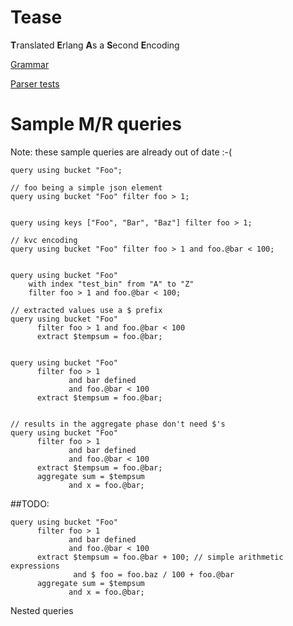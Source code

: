 Tease
=====
**T**ranslated **E**rlang **A**s a **S**econd **E**ncoding

[Grammar](https://raw.github.com/metadave/tease/master/src/main/java/org/metadave/tease/Tease.g4)

[Parser tests](https://github.com/metadave/tease/blob/master/src/main/java/org/metadave/tease/Tease.java)

# Sample M/R queries

Note: these sample queries are already out of date :-(

```
query using bucket "Foo";

// foo being a simple json element
query using bucket "Foo" filter foo > 1;


query using keys ["Foo", "Bar", "Baz"] filter foo > 1;

// kvc encoding
query using bucket "Foo" filter foo > 1 and foo.@bar < 100;


query using bucket "Foo" 
    with index "test_bin" from "A" to "Z" 
    filter foo > 1 and foo.@bar < 100;

// extracted values use a $ prefix
query using bucket "Foo" 
      filter foo > 1 and foo.@bar < 100 
      extract $tempsum = foo.@bar;


query using bucket "Foo" 
      filter foo > 1 
             and bar defined 
             and foo.@bar < 100 
      extract $tempsum = foo.@bar;


// results in the aggregate phase don't need $'s
query using bucket "Foo" 
      filter foo > 1 
             and bar defined 
             and foo.@bar < 100 
      extract $tempsum = foo.@bar;
      aggregate sum = $tempsum 
             and x = foo.@bar;

```

##TODO:

```
query using bucket "Foo" 
      filter foo > 1 
             and bar defined 
             and foo.@bar < 100 
      extract $tempsum = foo.@bar + 100; // simple arithmetic expressions
			  and $ foo = foo.baz / 100 + foo.@bar
      aggregate sum = $tempsum 
             and x = foo.@bar;
```


Nested queries
